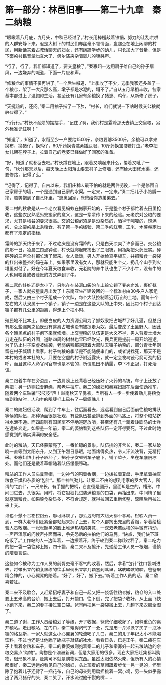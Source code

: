# 第一部分：林邑旧事——第二十九章　秦二纳粮

“眼瞅着八月底，九月头，中秋已经过了。”村长用棒槌敲着铁锅，努力的让乱哄哄的人群安静下来。但是大树下的村民们却丝毫不领情面，盘腿坐在地上闲聊的村民，用新话夹着占城话聊天的妇女，还有蹒跚学步的幼儿，村长加大了音量，但是下面的村民音量也变大了，偶尔还夹杂着婴儿的嚎哭声。

“行了，行了，我们都知道了，要交皇粮了。”秦寡妇一边用扇子给自己的孙子扇风，一边嫌弃的喊道，下面一片应和声。

“修粮仓的事情不要再讲了。”一个后生喊道，“上季收了不少，这季我家还多盖了一个粮仓，架了一大尺那么高，墩子都是水泥的，塌不了。”自从五月早稻丰收，各家基本都过上了温饱的生活，甚至还有几家有余粮换了猪崽、鸡仔，从新修了房子。

“天挺热的，还闷。”秦二用袖子揩了一下脸，“村长，咱们就说一下啥时候交公粮就散伙得了。”

“行行行。”村长不耐烦的摆摆手，“记住了啊，我们村是霜降那天去镇上交皇粮，另外标准记住啊！”

“知道了，知道了。水稻至少一户要给1500斤，杂粮要够3500斤。余粮可以拿来换布、换猪仔，换鸡仔，60斤药换青蒿素插屁眼，10斤药换宝塔糖打虫。”老李把女儿架在脖子上，拉着自己的老婆已经做好了回家的准备。

“好，知道了就都回去吧。”村长蹲在地上，跟着又响起来什么，接着又吼了一句，“秋分那天以后，每天晚上太阳落山要去村子上修墙，还有给大田修水渠，还要修路，记得了么。”

“记得了，记得了。自古以来，我们庄稼人最不怕的就是两件劳役，一个是修围自己家房子的墙，一个是通到自己家的水渠。一定来，一定来。”秦二把儿子小胳膊一拎，顺势抱到了自己怀里，“崽崽回家，爸爸给你造弟弟去。”

秦二村的秋收是从一个老农看见蚂蚁在搬家开始的，于是整个村子都忙着去田里抢收，这些农民熟悉蚂蚁搬家的意义，这是一辈辈传下来的经验。元老院对公粮的要求，尤其是稻谷的要求很高。交的公粮必须是是没杂质的，晒得干嘣嘣的，饱满的，总之要的是上乘粮食。有了第一季的经验，第二季的红薯，玉米，木薯每家也都有了规定的指标。

霜降的那天终于来了，不过艳庆是没有霜降的，只是白天凉爽了许多而已。交公粮的那一日，凌晨三四点钟点，村长就爬起床掏出了三眼铳，用捅条把火药压实。砰砰砰的三声全村都忙活了起来。女人做饭，男人开始检查平板车，并把粮食一袋袋的扛出来整齐的码在车上。如果家里没有女人，那就只能生个火，扔几个山芋到火堆里对付了。好在今年夏天粮食丰收，元老院的养牛队也生了不少小牛，没有牛的人也用粮食或者赊账的方式弄到了牛。

秦二家的娃娃还是太小了，只能在在装满口袋的车上给安顿了容身之处，裹好毯子，一家人就披星戴月出发了！东南亚生产建设团的一个标准村由30多户人家组成，然后又由三个村子组成一个大队，每个大队控制着近1万亩的土地。而每十个左右的大队隶属于一个镇子，镇子一边是在这些大队的正中央，因此每个村子到达镇子都有几公里的距离，得走上个把小时。

殖民地不比本土，即便白皮的人力资源公司为了抓奴隶把占城犁了好几遍，但总归有那么些漏网之鱼既没有逃离占城也没有被捉走为奴，最后变成了土匪野人，因此各个殖民点的村子闲下来就修墙。上交皇粮的队伍更是大义不得，男人背着土墙大刀走在队伍的外围，道路四周的树林也早已经砍光，民兵更是提前一周开始巡逻。为了防止村子空虚被偷袭，老弱病残都是跟着大部队去镇子纳粮的，部分青壮年则留在村子城墙上看家。村子纳粮的季节是不能随便串门的，或者说找死，那天不是本村的或者本社的人，只要在空虚的村子附近露头，就一定会被鸟铳弓箭可劲的招呼，而且这种人命官司官府也是不管的，所谓瓜田不纳履，李下不正冠，打死活该。

秦二跟着牛车在旁边走，一边肩膀上还背着已经压好了火药的鸟铳，车子上还放了两把；另一边则拉着麻绳，帮老牛拉车。秦二的媳妇和秦寡妇跟在后面使劲推车，随着两个车轱辘“吱吱吱”声！越南秋天早晚凉，当所有人一步一步使着劲儿将粮食拉到粮站时，人和牛的眼睫毛上已有了一层露珠儿！

秦二的媳妇很活泼，爬到了牛车上，往后面看去，远远看到自己后面前往粮站排队等候的队伍，那种场面很是壮观，有些队伍甚至排到外面的马路上，将整个粮站挤得水泄不通。而四周则有国民军不停地巡逻放哨，甚至还有几个骑着矮脚马的士兵在远处奔走。如果是一年前，秦二的婆娘看到这些队伍一定吓得要死，不过此时她感觉到的确实满满的安全感。

此时的粮站，天已经蒙蒙亮了，一番忙碌的景象。队伍排的非常长，秦二一家从破晓一直等到太阳东升，又到正午烈日暴晒，地面烤得炙热，令人汗流浃背，无精打采。秦寡妇怕小孙子晒坏了，把孙子安顿到车子底下，铺个垫子，坐在车底阴凉处。而他们还是戴着草帽随着队伍缓慢移动。

粮站的工作人员头戴草帽，一边神气的叼着香烟，一边拨拉着算盘，手里拿着抽查粮食干燥和杂质的“包针”。那个神气劲儿，让秦二不由的想到老家的罗大官人。所谓的“包针”，一尺来长，有手握的把柄，它直径是圆形，里面却是空的，槽形，中间凹进去，头很尖。用时，将它狠狠扎进装满粮食的口袋，再抽出来，中间槽子里就塞满粮食。如果粮食杂质多，不符合规定，就得拉回去重新修整，晾晒后再拉过来上交。

谁也不愿不合格拉回去，那可麻烦了，那么远的路大热天都不容易。检验人员一到，一群大老爷们赶紧全都站起来拥了上去，每个人都掏出兜里的香烟，争着给检验人员敬烟。一张张黝黑的脸上堆满热切的笑意，一双双老茧纵横的手微有抖动，一声声浑厚的问候声扑面而来，争先恐后的拍拍他们的马屁。“快点，我们快下班吃饭了。”工作站的人一边叫着，一边擦着汗，终于轮到秦二称粮过秤了，秦二吃力的把一袋一袋往称上搬，四十袋，秦二来不及擦汗，先递给工作人员一根烟，谨慎的陪着言语。

这些如今被称为工作人员的前胥吏毫不客气的收着，然后，拿着“包针”往口袋刺进去，将带出来的粮食熟练的往手里倒出来拿几颗塞到嘴里，咯吱咯吱的咬，爸爸聚精会神的，小心翼翼的陪着。“好了，好了，搬下去。”听着工作人员的话，秦二欣喜若狂。

秦二来不及歇会，又赶紧招呼妻子和自己一起又把一袋袋往粮仓搬，粮仓的入口处要上五米高的台阶，搬上去后，打开袋口，往下倒，完了把袋子收好，从上面飞快小跑下来，秦二的妻子接过空口袋。爸爸再把另一袋袋搬上去，几趟下来衣服全湿了。

秦二道了谢，工作人员给粮划了等级，开了收据，爸爸仔细收好了，如释重负的离开粮站。走出粮站，在门口，秦二难得阔气了一会，先是用一斤米换了买了一瓶冰镇的格瓦斯，一家人就这么小心翼翼的轮流喝了几口，秦二的儿子年纪太小不能喝饮料，不过也还是让他舔了舔瓶子凝结的冰水。看看日头，已是正午，秦二瘫在车子上看着余粮和车子，秦二的番婆娘则抱着秦二的儿子和秦寡妇一起去粮站边的余粮交易点“购物”。购物是个澳洲新词，但是大家用的很多。现在大家把赶集都叫购物，很形象不是，赶集可不就是购物买东西。虽然太阳依然火辣，但所有人的心情都很好，秦二远远的看见自己的媳妇，头上顶着的草帽跟着步伐一晃一晃的，怀里除了抱着儿子还背了一捆花布，自己的母亲则用扁担挑着一窝小鸡，另一头似乎露出了两只猪仔的头，秦二笑了，汗水流过他干裂的嘴……